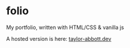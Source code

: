 # folio

My portfolio, written with HTML/CSS & vanilla js

A hosted version is here: [taylor-abbott.dev](https://taylor-abbott.dev/)
